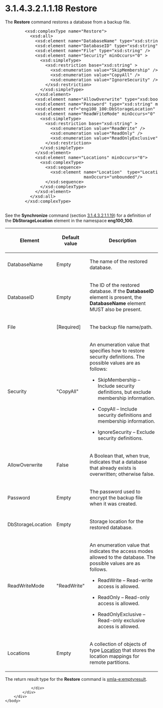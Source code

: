 <html dir="LTR" xmlns:mshelp="http://msdn.microsoft.com/mshelp" xmlns:ddue="http://ddue.schemas.microsoft.com/authoring/2003/5" xmlns:xlink="http://www.w3.org/1999/xlink" xmlns:tool="http://www.microsoft.com/tooltip">
    <head>
        <meta http-equiv="Content-Type" content="text/html; CHARSET=utf-8"></meta>
        <meta name="save" content="history"></meta>
        <title>3.1.4.3.2.1.1.18 Restore</title>
        <xml>
            <mshelp:toctitle title="3.1.4.3.2.1.1.18 Restore"></mshelp:toctitle>
            <mshelp:rltitle title="[MS-SSAS]: Restore"></mshelp:rltitle>
            <mshelp:keyword index="A" term="66d97e60-93bd-4d15-b4c8-663b07af5e25"></mshelp:keyword>
            <mshelp:attr name="DCSext.ContentType" value="open specification"></mshelp:attr>
            <mshelp:attr name="AssetID" value="66d97e60-93bd-4d15-b4c8-663b07af5e25"></mshelp:attr>
            <mshelp:attr name="TopicType" value="kbRef"></mshelp:attr>
            <mshelp:attr name="DCSext.Title" value="[MS-SSAS]: Restore" />
        </xml>
    </head>
    <body>
        <div id="header">
            <h1 class="heading">3.1.4.3.2.1.1.18 Restore</h1>
        </div>
        <div id="mainSection">
            <div id="mainBody">
                <div id="allHistory" class="saveHistory"></div>
                <div id="sectionSection0" class="section" name="collapseableSection">
                    

<p>The <b>Restore</b> command restores a database from a backup
file.     </p>

<dl>
<dd>
<div><pre>   &lt;xsd:complexType name=&quot;Restore&quot;&gt;
     &lt;xsd:all&gt;
       &lt;xsd:element name=&quot;DatabaseName&quot; type=&quot;xsd:string&quot; minOccurs=&quot;0&quot; /&gt;
       &lt;xsd:element name=&quot;DatabaseID&quot; type=&quot;xsd:string&quot; minOccurs=&quot;0&quot; /&gt;
       &lt;xsd:element name=&quot;File&quot; type=&quot;xsd:string&quot; /&gt;
       &lt;xsd:element name=&quot;Security&quot; minOccurs=&quot;0&quot; &gt;
         &lt;xsd:simpleType&gt;
           &lt;xsd:restriction base=&quot;xsd:string&quot; &gt;
             &lt;xsd:enumeration value=&quot;SkipMembership&quot; /&gt;
             &lt;xsd:enumeration value=&quot;CopyAll&quot; /&gt;
             &lt;xsd:enumeration value=&quot;IgnoreSecurity&quot; /&gt;
           &lt;/xsd:restriction&gt;
         &lt;/xsd:simpleType&gt;
       &lt;/xsd:element&gt;
       &lt;xsd:element name=&quot;AllowOverwrite&quot; type=&quot;xsd:boolean&quot; minOccurs=&quot;0&quot; /&gt;
       &lt;xsd:element name=&quot;Password&quot; type=&quot;xsd:string&quot; minOccurs=&quot;0&quot; /&gt;
       &lt;xsd:element ref=&quot;eng100_100:DbStorageLocation&quot; minOccurs=&quot;0&quot; /&gt;
       &lt;xsd:element name=&quot;ReadWriteMode&quot; minOccurs=&quot;0&quot; &gt;
         &lt;xsd:simpleType&gt;
           &lt;xsd:restriction base=&quot;xsd:string&quot; &gt;
             &lt;xsd:enumeration value=&quot;ReadWrite&quot; /&gt;
             &lt;xsd:enumeration value=&quot;ReadOnly&quot; /&gt;
             &lt;xsd:enumeration value=&quot;ReadOnlyExclusive&quot; /&gt;
           &lt;/xsd:restriction&gt;
         &lt;/xsd:simpleType&gt;
       &lt;/xsd:element&gt;
       &lt;xsd:element name=&quot;Locations&quot; minOccurs=&quot;0&quot;&gt;
         &lt;xsd:complexType&gt;
           &lt;xsd:sequence&gt;
             &lt;xsd:element name=&quot;Location&quot;  type=&quot;Location&quot; minOccurs=&quot;0&quot;
                          maxOccurs=&quot;unbounded&quot;/&gt;
           &lt;/xsd:sequence&gt;
         &lt;/xsd:complexType&gt;
       &lt;/xsd:element&gt;
     &lt;/xsd:all&gt;
   &lt;/xsd:complexType&gt;
            
</pre></div>
</dd></dl>

<p>See the <b>Synchronize</b> command (section <a href="9b973e97-d119-4a5a-833f-edc1e28254b9.md">3.1.4.3.2.1.1.19</a>) for a
definition of the <b>DbStorageLocation</b> element in the namespace <b>eng100_100</b>.</p>

<table>
 <thead>
  <tr>
   <th>
   <p>Element</p>
   </th>
   <th>
   <p>Default value</p>
   </th>
   <th>
   <p>Description</p>
   </th>
  </tr>
 </thead>
 <tr>
  <td>
  <p>DatabaseName</p>
  </td>
  <td>
  <p>Empty</p>
  </td>
  <td>
  <p>The name of the restored database.</p>
  </td>
 </tr>
 <tr>
  <td>
  <p>DatabaseID</p>
  </td>
  <td>
  <p>Empty</p>
  </td>
  <td>
  <p>The ID of the restored database. If the <b>DatabaseID</b>
  element is present, the <b>DatabaseName</b> element MUST also be present.</p>
  </td>
 </tr>
 <tr>
  <td>
  <p>File</p>
  </td>
  <td>
  <p>[Required]</p>
  </td>
  <td>
  <p>The backup file name/path.</p>
  </td>
 </tr>
 <tr>
  <td>
  <p>Security</p>
  </td>
  <td>
  <p>&quot;CopyAll&quot;</p>
  </td>
  <td>
  <p>An enumeration value that specifies how to restore
  security definitions. The possible values are as follows:</p>
  <ul><li><p><span><span>  
  </span></span><span>SkipMembership – Include security
  definitions, but exclude membership information.</span></p>
  </li><li><p><span><span>  
  </span></span><span>CopyAll – Include security
  definitions and membership information.</span></p>
  </li><li><p><span><span>  
  </span></span><span>IgnoreSecurity – Exclude security
  definitions.</span></p>
  </li></ul></td>
 </tr>
 <tr>
  <td>
  <p>AllowOverwrite</p>
  </td>
  <td>
  <p>False</p>
  </td>
  <td>
  <p>A Boolean that, when true, indicates that a database
  that already exists is overwritten; otherwise false.</p>
  </td>
 </tr>
 <tr>
  <td>
  <p>Password</p>
  </td>
  <td>
  <p>Empty</p>
  </td>
  <td>
  <p>The password used to encrypt the backup file when it
  was created.</p>
  </td>
 </tr>
 <tr>
  <td>
  <p>DbStorageLocation</p>
  </td>
  <td>
  <p>Empty</p>
  </td>
  <td>
  <p>Storage location for the restored database. </p>
  </td>
 </tr>
 <tr>
  <td>
  <p>ReadWriteMode</p>
  </td>
  <td>
  <p>&quot;ReadWrite&quot;</p>
  </td>
  <td>
  <p>An enumeration value that indicates the access modes
  allowed to the database. The possible values are as follows.</p>
  <ul><li><p><span><span>  
  </span></span><span>ReadWrite – Read-write access is
  allowed.</span></p>
  </li><li><p><span><span>  
  </span></span><span>ReadOnly – Read-only access is
  allowed.</span></p>
  </li><li><p><span><span>  
  </span></span><span>ReadOnlyExclusive – Read-only
  exclusive access is allowed.</span></p>
  </li></ul></td>
 </tr>
 <tr>
  <td>
  <p>Locations</p>
  </td>
  <td>
  <p>Empty</p>
  </td>
  <td>
  <p>A collection of objects of type <a href="53c84aef-83a8-4381-96e6-258399be21de.md">Location</a> that stores the
  location mappings for remote partitions.</p>
  </td>
 </tr>
</table>

<p>The return result type for the <b>Restore</b> command is <a href="e2751688-2c1a-479c-85b4-54bb909183aa.md">xmla-e:emptyresult</a>.</p>


                </div>
            </div>
        </div>
    </body>
</html>
